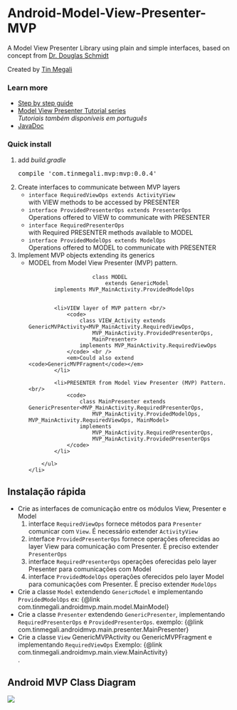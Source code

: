 <h1>Android-Model-View-Presenter-MVP</h1>

<p>
A Model View Presenter Library using plain and simple interfaces,
based on concept from 
<a href="https://github.com/douglascraigschmidt/POSA-15/tree/master/ex/AcronymExpander/src/vandy/mooc"> 
Dr. Douglas Schmidt</a>
</p>

<p>
Created by <a href="http://www.tinmegali.com">Tin Megali</a> 	
</p>

<h3>Learn more</h3>
<ul>
	<li>
		<a href="http://wp.me/p7gH7l-34">
			Step by step guide
		</a>
	</li>
	<li>
		<a href="http://www.tinmegali.com/en/model-view-presenter-android-part-1/">
			Model View Presenter Tutorial series</a> <br />
		<em>Tutoriais também disponíveis em português</em>
	</li>
	<!-- 
<li>
		<a href="http://tinmegali.com/my-libs/simple-mvp/javadoc/">
			Using MVP library
		</a>
	</li>
 -->
	<li>
		<a href="http://tinmegali.com/my-libs/simple-mvp/javadoc/">
			JavaDoc
		</a>
	</li>
</ul>

<h3>Quick install</h3>
<ol>
	<li>
		add <em>build.gradle</em> <pre>compile 'com.tinmegali.mvp:mvp:0.0.4'</pre>
	</li>
	<li>
		Create interfaces to communicate between MVP layers
		<ul>
			<li>
				<code>interface RequiredViewOps extends ActivityView</code> 
				<br/>with VIEW methods to be accessed by PRESENTER
			</li>
			<li>
				<code>interface ProvidedPresenterOps extends PresenterOps<RequiredViewOps></code> 
				<br/>Operations offered to VIEW to communicate with PRESENTER
			</li>
			<li>
				<code>interface RequiredPresenterOps</code> 
				<br/>with Required PRESENTER methods available to MODEL
			</li>
			<li>
				<code>interface ProvidedModelOps extends ModelOps<RequiredPresenterOps></code> 
				<br/>Operations offered to MODEL to communicate with PRESENTER
			</li>
		</ul>
	</li>
	<li>
		Implement MVP objects extending its generics
		<ul>
			<li> MODEL from Model View Presenter (MVP) pattern. </br>
				<code>
					class MODEL 
						extends GenericModel<MVP_MainActivity.RequiredPresenterOps>
        implements MVP_MainActivity.ProvidedModelOps
        		</code>
			</li>
			
			<li>VIEW layer of MVP pattern <br/>
				<code>
					class VIEW_Activity extends GenericMVPActivity<MVP_MainActivity.RequiredViewOps,
						MVP_MainActivity.ProvidedPresenterOps,
                    	MainPresenter> 
                    implements MVP_MainActivity.RequiredViewOps
				</code> <br />
				<em>Could also extend <code>GenericMVPFragment</code></em>
			</li>
			
			<li>PRESENTER from Model View Presenter (MVP) Pattern. <br/>
				<code>
					class MainPresenter extends GenericPresenter<MVP_MainActivity.RequiredPresenterOps,
						MVP_MainActivity.ProvidedModelOps, MVP_MainActivity.RequiredViewOps, MainModel>
					implements
            			MVP_MainActivity.RequiredPresenterOps,
            			MVP_MainActivity.ProvidedPresenterOps
				</code>
			</li>
			
		</ul>
	</li>
</ol>

<h2>Instalação rápida</h2> 
  <ul>
      <li>
          Crie as interfaces de comunicação entre os módulos View, Presenter e Model
           <ol>
               <li>
              interface <code>RequiredViewOps</code> fornece métodos para <code>Presenter</code>
          comunicar com <code>View</code>. É necessário extender <code>ActivityView</code>
               </li>
               <li>
                   interface <code>ProvidedPresenterOps</code> fornece operações oferecidas
                   ao layer View para comunicação com Presenter.
                   É preciso extender <code>PresenterOps<RequiredViewOps></code>
               </li>
               <li>
                   interface <code>RequiredPresenterOps</code> operações oferecidas
                   pelo layer Presenter para comunicações com Model
               </li>
               <li>
                   interface <code>ProvidedModelOps</code> operações oferecidos pelo
                   layer Model para comunicações com Presenter.
                   É preciso extender <code>ModelOps<RequiredPresenterOps></code>
               </li>
           </ol>
      </li>
      <li>
          Crie a classe <code>Model</code> extendendo <code>GenericModel<RequiredPresenterOps></code>
          e implementando <code>ProvidedModelOps</code>
          ex: {@link com.tinmegali.androidmvp.main.model.MainModel}
      </li>
      <li>
          Crie a classe <code>Presenter</code> extendendo <code>GenericPresenter</code>,
          implementando <code>RequiredPresenterOps</code> e <code>ProvidedPresenterOps</code>.
          exemplo: {@link com.tinmegali.androidmvp.main.presenter.MainPresenter}
      </li>
      <li>
          Crie a classe <code>View</code> GenericMVPActivity ou GenericMVPFragment e
          implementando <code>RequiredViewOps</code>
          Exemplo: {@link com.tinmegali.androidmvp.main.view.MainActivity}
      </li>.
 </ul>
 
<h2>Android MVP Class Diagram</h2>
<img src="http://www.tinmegali.com/wp-content/uploads/2016/02/mvp-class-diagram.jpg" />
 
